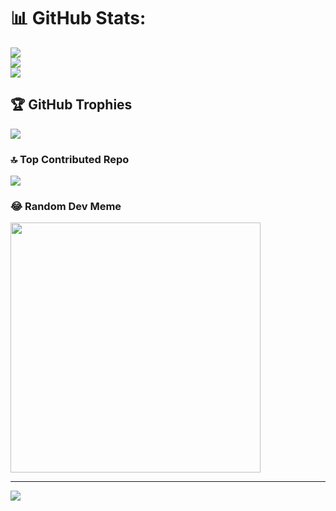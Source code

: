 
# 📊 GitHub Stats:
![](https://github-readme-stats.vercel.app/api?username=winter071203&theme=dark&hide_border=false&include_all_commits=false&count_private=false)<br/>
![](https://github-readme-streak-stats.herokuapp.com/?user=winter071203&theme=dark&hide_border=false)<br/>
![](https://github-readme-stats.vercel.app/api/top-langs/?username=winter071203&theme=dark&hide_border=false&include_all_commits=false&count_private=false&layout=compact)

## 🏆 GitHub Trophies
![](https://github-profile-trophy.vercel.app/?username=winter071203&theme=radical&no-frame=false&no-bg=true&margin-w=4)

### 🔝 Top Contributed Repo
![](https://github-contributor-stats.vercel.app/api?username=winter071203&limit=5&theme=dark&combine_all_yearly_contributions=true)

### 😂 Random Dev Meme
<img src='https://randommeme-five.vercel.app/' style="height: 400px;"/>

---
[![](https://visitcount.itsvg.in/api?id=winter071203&icon=0&color=0)](https://visitcount.itsvg.in)

<!-- Proudly created with GPRM ( https://gprm.itsvg.in ) -->
